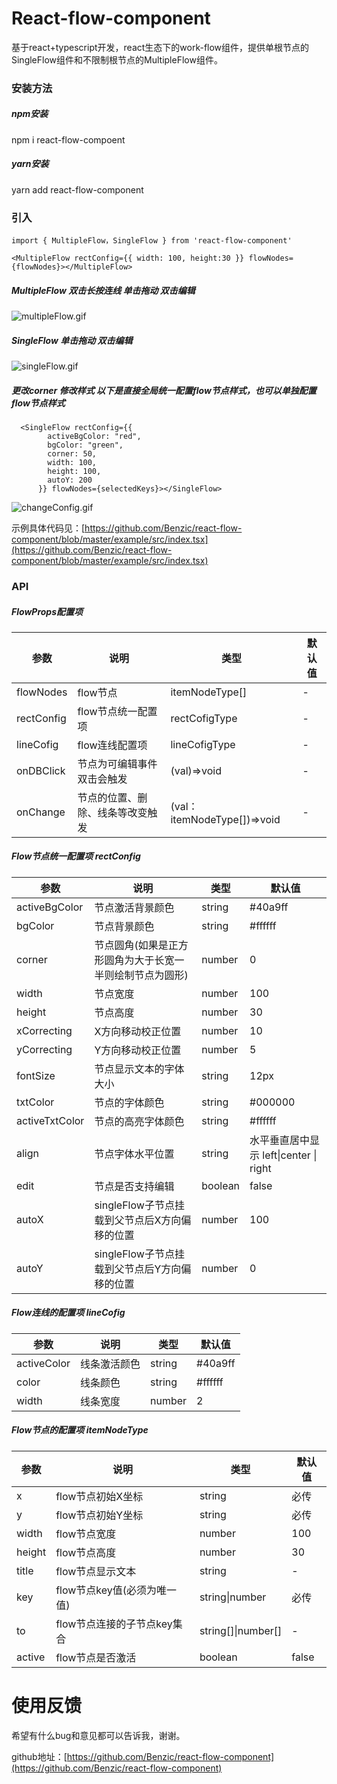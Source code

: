 # React-flow-component
基于react+typescript开发，react生态下的work-flow组件，提供单根节点的SingleFlow组件和不限制根节点的MultipleFlow组件。

### 安装方法
##### npm安装
npm i react-flow-compoent 
##### yarn安装
yarn add react-flow-component

### 引入
``` import { MultipleFlow，SingleFlow } from 'react-flow-component' ```  

``` <MultipleFlow rectConfig={{ width: 100, height:30 }} flowNodes={flowNodes}></MultipleFlow> ```
##### MultipleFlow 双击长按连线 单击拖动 双击编辑
![multipleFlow.gif](https://upload-images.jianshu.io/upload_images/2669301-b959212d1cd99bbd.gif?imageMogr2/auto-orient/strip)
##### SingleFlow 单击拖动 双击编辑 
![singleFlow.gif](https://upload-images.jianshu.io/upload_images/2669301-4306d4c35360eeca.gif?imageMogr2/auto-orient/strip)

##### 更改corner 修改样式  以下是直接全局统一配置flow节点样式，也可以单独配置flow节点样式
```
  <SingleFlow rectConfig={{
        activeBgColor: "red",
        bgColor: "green",
        corner: 50,
        width: 100,
        height: 100,
        autoY: 200
      }} flowNodes={selectedKeys}></SingleFlow>
```
![changeConfig.gif](https://upload-images.jianshu.io/upload_images/2669301-d0dad9339abbeddc.gif?imageMogr2/auto-orient/strip)

示例具体代码见：[https://github.com/Benzic/react-flow-component/blob/master/example/src/index.tsx](https://github.com/Benzic/react-flow-component/blob/master/example/src/index.tsx)

### API
##### FlowProps配置项
|  参数   | 说明  | 类型| 默认值|
|  ----  | ----  |  ----  | ----  |
| flowNodes  | flow节点 |itemNodeType[]  | - |
| rectConfig  | flow节点统一配置项 |rectCofigType  | - |
| lineCofig  | flow连线配置项 |lineCofigType  | - |
| onDBClick  | 节点为可编辑事件双击会触发 |(val)=>void  | - |
| onChange  | 节点的位置、删除、线条等改变触发 |(val：itemNodeType[])=>void  | - |

##### Flow节点统一配置项 rectConfig
|  参数   | 说明  | 类型| 默认值|
|  ----  | ----  |  ----  | ----  |
| activeBgColor  |节点激活背景颜色  | string | #40a9ff|
| bgColor  | 节点背景颜色 |string  | #ffffff |
| corner  | 节点圆角(如果是正方形圆角为大于长宽一半则绘制节点为圆形) |number  | 0 |
| width  | 节点宽度 |number  | 100 |
| height  | 节点高度 |number | 30 |
| xCorrecting  | X方向移动校正位置 |number | 10|
| yCorrecting  | Y方向移动校正位置 |number | 5 |
| fontSize  | 节点显示文本的字体大小 |string | 12px |
| txtColor| 节点的字体颜色 |string | #000000 |
| activeTxtColor| 节点的高亮字体颜色 |string| #ffffff |
| align| 节点字体水平位置 |string|水平垂直居中显示 left\|center \| right |
| edit  | 节点是否支持编辑 |boolean | false |
| autoX  | singleFlow子节点挂载到父节点后X方向偏移的位置 |number | 100 |
| autoY  | singleFlow子节点挂载到父节点后Y方向偏移的位置 |number | 0 |
##### Flow连线的配置项 lineCofig
|  参数   | 说明  | 类型| 默认值|
|  ----  | ----  |  ----  | ----  |
| activeColor  |线条激活颜色  | string | #40a9ff|
| color  | 线条颜色 |string  | #ffffff |
| width  | 线条宽度 |number  | 2 |

##### Flow节点的配置项 itemNodeType
|  参数   | 说明  | 类型| 默认值|
|  ----  | ----  |  ----  | ----  |
| x  |flow节点初始X坐标 | string |必传|
| y  | flow节点初始Y坐标 |string  |必传|
| width  | flow节点宽度 |number  | 100 |
| height  | flow节点高度 |number  | 30 |
| title  | flow节点显示文本 |string  | - |
| key  | flow节点key值(必须为唯一值) |string\|number  | 必传 |
| to  | flow节点连接的子节点key集合 |string[]\|number[]  | - |
| active  | flow节点是否激活 |boolean  | false |

# 使用反馈
希望有什么bug和意见都可以告诉我，谢谢。

github地址：[https://github.com/Benzic/react-flow-component](https://github.com/Benzic/react-flow-component)


